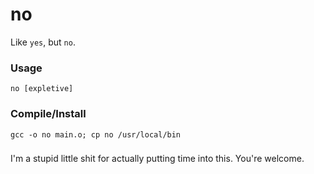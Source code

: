 # no
Like `yes`, but `no`.

### Usage
`no [expletive]`

### Compile/Install
`gcc -o no main.o; cp no /usr/local/bin`

###
I'm a stupid little shit for actually putting time into this.
You're welcome.
